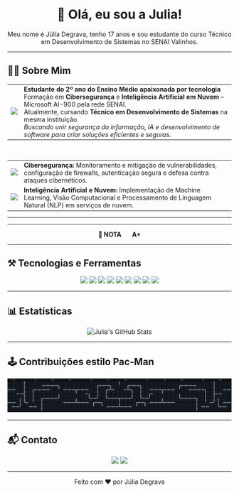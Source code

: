 <h1 align="center">👋 Olá, eu sou a Julia!</h1>

<p align="center">
Meu nome é Júlia Degrava, tenho 17 anos e sou estudante do curso Técnico em Desenvolvimento de Sistemas no SENAI Valinhos.
</p>

<hr>

## 👩‍💻 Sobre Mim

<div align="center">

<table>
  <tr>
    <td>
      <img src="https://img.icons8.com/color/96/000000/student-male--v4.png" height="60"/>
    </td>
    <td>
      <b>Estudante do 2º ano do Ensino Médio apaixonada por tecnologia</b><br>
      Formação em <b>Cibersegurança</b> e <b>Inteligência Artificial em Nuvem</b> – Microsoft AI-900 pela rede SENAI.<br>
      Atualmente, cursando <b>Técnico em Desenvolvimento de Sistemas</b> na mesma instituição.<br>
      <i>Buscando unir segurança da informação, IA e desenvolvimento de software para criar soluções eficientes e seguras.</i>
    </td>
  </tr>
</table>

<br>

<table>
  <tr>
    <td>
      <img src="https://img.icons8.com/color/48/000000/security-checked.png"/>
    </td>
    <td>
      <b>Cibersegurança:</b> Monitoramento e mitigação de vulnerabilidades, configuração de firewalls, autenticação segura e defesa contra ataques cibernéticos.
    </td>
  </tr>
  <tr>
    <td>
      <img src="https://img.icons8.com/color/48/000000/artificial-intelligence.png"/>
    </td>
    <td>
      <b>Inteligência Artificial e Nuvem:</b> Implementação de Machine Learning, Visão Computacional e Processamento de Linguagem Natural (NLP) em serviços de nuvem.
    </td>
  </tr>
</table>

</div>

<hr>
<hr>

<div align="center">
  <span>
    <b>📝 NOTA</b>
  </span>
  <span style="margin-left: 20px;">
    <b>A+</b>
  </span>
</div>

<hr>

## ⚒️ Tecnologias e Ferramentas

<div align="center">
  <img src="https://cdn.jsdelivr.net/gh/devicons/devicon/icons/html5/html5-original.svg" height="40"/>
  <img src="https://cdn.jsdelivr.net/gh/devicons/devicon/icons/css3/css3-original.svg" height="40"/>
  <img src="https://cdn.jsdelivr.net/gh/devicons/devicon/icons/javascript/javascript-original.svg" height="40"/>
  <img src="https://cdn.jsdelivr.net/gh/devicons/devicon/icons/react/react-original.svg" height="40"/>
  <img src="https://cdn.jsdelivr.net/gh/devicons/devicon/icons/nodejs/nodejs-original.svg" height="40"/>
  <img src="https://cdn.jsdelivr.net/gh/devicons/devicon/icons/git/git-original.svg" height="40"/>
  <img src="https://cdn.jsdelivr.net/gh/devicons/devicon/icons/linux/linux-original.svg" height="40"/>
  <img src="https://cdn.jsdelivr.net/gh/devicons/devicon/icons/vscode/vscode-original.svg" height="40"/>
  <img src="https://cdn.jsdelivr.net/gh/devicons/devicon/icons/sequelize/sequelize-original.svg" height="40"/>
</div>

<hr>

## 📊 Estatísticas

<div align="center">
  <img src="https://github-readme-stats.vercel.app/api?username=juliadegrava&show_icons=true&theme=dark&title_color=FF69B4&icon_color=FFB6C1&text_color=FFB6C1&bg_color=0D1117" alt="Julia's GitHub Stats"/>
</div>

<hr>

## 🕹️ Contribuições estilo Pac-Man

<div align="center">
  <img src="https://raw.githubusercontent.com/thiago-rferreira/thiago-rferreira/output/pacman-contribution-graph-dark.svg" alt="pacman contribution graph"/>
</div>

<hr>






## 📬 Contato

<div align="center">
  <a href="mailto:degravajulia@gmail.com"><img src="https://img.icons8.com/color/48/000000/gmail.png"/></a>
  <a href="https://www.linkedin.com/in/juliadegrava"><img src="https://img.icons8.com/color/48/000000/linkedin.png"/></a>
</div>

<hr>

<p align="center">
  Feito com ❤️ por Júlia Degrava
</p>
